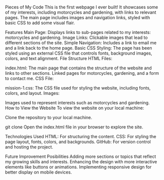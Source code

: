 Pieces of My Code
This is the first webpage I ever built! It showcases some of my interests, including motorcycles and gardening, with links to relevant pages. The main page includes images and navigation links, styled with basic CSS to add some visual flair.

Features
Main Page: Displays links to sub-pages related to my interests: motorcycles and gardening.
Image Links: Clickable images that lead to different sections of the site.
Simple Navigation: Includes a link to email me and a link back to the home page.
Basic CSS Styling: The page has been styled using an external CSS file that controls fonts, background images, colors, and text alignment.
File Structure
HTML Files:

index.html: The main page that contains the structure of the website and links to other sections.
Linked pages for motorcycles, gardening, and a form to contact me.
CSS File:

mission-1.css: The CSS file used for styling the website, including fonts, colors, and layout.
Images:

Images used to represent interests such as motorcycles and gardening.
How to View the Website
To view the website on your local machine:

Clone the repository to your local machine.

git clone <repository-url>
Open the index.html file in your browser to explore the site.

Technologies Used
HTML: For structuring the content.
CSS: For styling the page layout, fonts, colors, and backgrounds.
GitHub: For version control and hosting the project.

Future Improvement Posibilities
Adding more sections or topics that reflect my growing skills and interests.
Enhancing the design with more interactive elements like buttons or animations.
Implementing responsive design for better display on mobile devices.
